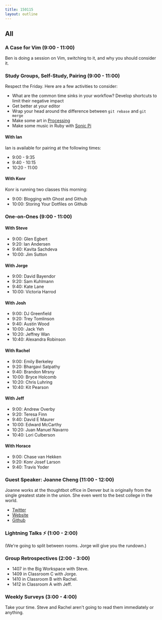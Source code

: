 ```yaml
---
title: 150115
layout: outline
---
```


## All

### A Case for Vim (9:00 - 11:00)

Ben is doing a session on Vim, switching to it, and why you should consider it.

### Study Groups, Self-Study, Pairing (9:00 - 11:00)

Respect the Friday. Here are a few activities to consider:

* What are the common time sinks in your workflow? Develop shortcuts to limit their negative impact
* Get better at your editor
* Wrap your head around the difference between `git rebase` and `git merge`
* Make some art in [Processing](http://processing.org)
* Make some music in Ruby with [Sonic Pi](http://sonic-pi.net/)

#### With Ian

Ian is available for pairing at the following times:

* 9:00 - 9:35
* 9:40 - 10:15
* 10:20 - 11:00

#### With Konr

Konr is running two classes this morning:

* 9:00: Blogging with Ghost and Github
* 10:00: Storing Your Dotfiles on Github

### One-on-Ones (9:00 - 11:00)

#### With Steve

* 9:00:  Glen Egbert
* 9:20:  Ian Andersen
* 9:40:  Kavita Sachdeva
* 10:00: Jim Sutton

#### With Jorge

* 9:00: David Bayendor
* 9:20: Sam Kuhlmann
* 9:40: Kate Lane
* 10:00: Victoria Harrod

#### With Josh

* 9:00: DJ Greenfield
* 9:20: Trey Tomlinson
* 9:40: Austin Wood
* 10:00: Jack Yeh
* 10:20: Jeffrey Wan
* 10:40:  Alexandra Robinson

#### With Rachel

* 9:00: Emily Berkeley
* 9:20: Bhargavi Satpathy
* 9:40: Brandon Mrsny
* 10:00: Bryce Holcomb
* 10:20: Chris Luhring
* 10:40: Kit Pearson

#### With Jeff

* 9:00: Andrew Overby
* 9:20: Teresa Finn
* 9:40: David E Maurer
* 10:00: Edward McCarthy
* 10:20: Juan Manuel Navarro
* 10:40: Lori Culberson

#### With Horace

* 9:00: Chase van Hekken
* 9:20: Konr Josef Larson
* 9:40: Travis Yoder

### Guest Speaker: Joanne Cheng (11:00 - 12:00)

Joanne works at the thoughtbot office in Denver but is originally from the single greatest state in the union. She even went to the best college in the world.

* [Twitter](https://twitter.com/joannecheng)
* [Website](http://joannecheng.me/)
* [Github](https://github.com/joannecheng)

### Lightning Talks ⚡️ (1:00 - 2:00)

(We're going to split between rooms. Jorge will give you the rundown.)

### Group Retrospectives (2:00 - 3:00)

* 1407 in the Big Workspace with Steve.
* 1409 in Classroom C with Jorge.
* 1410 in Classroom B with Rachel.
* 1412 in Classroom A with Jeff.

### Weekly Surveys (3:00 - 4:00)

Take your time. Steve and Rachel aren't going to read them immediately or anything.